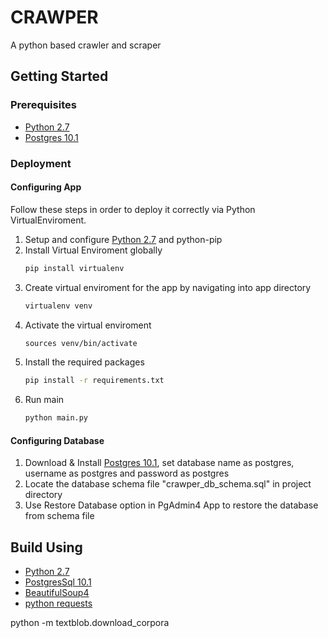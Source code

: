 # CRAWPER
A python based crawler and scraper


## Getting Started
### Prerequisites
* [Python 2.7](https://www.python.org/download/releases/2.7/)
* [Postgres 10.1](https://www.postgresql.org/download/)

### Deployment

#### Configuring App
Follow these steps in order to deploy it correctly via Python VirtualEnviroment.
 1. Setup and configure [Python 2.7](https://www.python.org/download/releases/2.7/) and python-pip
 1. Install Virtual Enviroment globally
    ```bash
    pip install virtualenv
    ```
2. Create virtual enviroment for the app by navigating into app directory
    ```bash
    virtualenv venv
    ```
3. Activate the virtual enviroment
    ```bash
    sources venv/bin/activate
    ```
4. Install the required packages
    ```bash
    pip install -r requirements.txt
    ```
4. Run main
    ```bash
    python main.py
    ```
#### Configuring Database
1. Download & Install [Postgres 10.1](https://www.postgresql.org/download/), set database name as postgres, username as postgres and password as postgres
2. Locate the database schema file "crawper_db_schema.sql" in project directory
3. Use Restore Database option in PgAdmin4 App to restore the database from schema file
    
## Build Using
* [Python 2.7](https://www.python.org/download/releases/2.7/)
* [PostgresSql 10.1](https://www.postgresql.org/download/)
* [BeautifulSoup4](https://www.crummy.com/software/BeautifulSoup/bs4/doc/)
* [python requests](http://docs.python-requests.org/en/master/)

python -m textblob.download_corpora